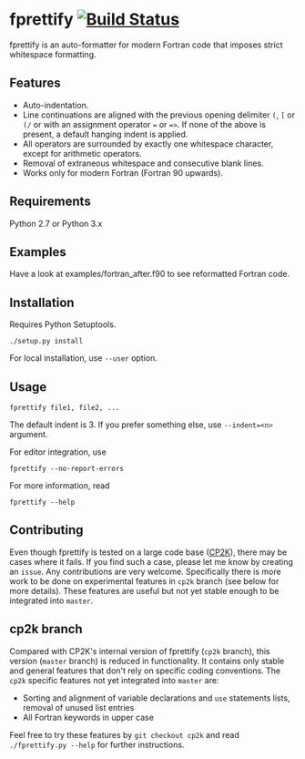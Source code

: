 # fprettify [![Build Status](https://travis-ci.org/pseewald/fprettify.svg?branch=master)](https://travis-ci.org/pseewald/fprettify)

fprettify is an auto-formatter for modern Fortran code that imposes strict whitespace formatting.


## Features

* Auto-indentation.
* Line continuations are aligned with the previous opening delimiter `(`, `[` or `(/` or with an assignment operator `=` or `=>`. If none of the above is present, a default hanging indent is applied.
* All operators are surrounded by exactly one whitespace character, except for arithmetic operators.
* Removal of extraneous whitespace and consecutive blank lines.
* Works only for modern Fortran (Fortran 90 upwards).


## Requirements

Python 2.7 or Python 3.x


## Examples

Have a look at examples/fortran_after.f90 to see reformatted Fortran code.


## Installation

Requires Python Setuptools.
```
./setup.py install
```

For local installation, use `--user` option.


## Usage

```
fprettify file1, file2, ...
```
The default indent is 3. If you prefer something else, use `--indent=<n>` argument.

For editor integration, use
```
fprettify --no-report-errors
```

For more information, read
```
fprettify --help
```


## Contributing

Even though fprettify is tested on a large code base ([CP2K](https://www.cp2k.org/)), there may be cases where it fails. If you find such a case, please let me know by creating an `issue`.
Any contributions are very welcome. Specifically there is more work to be done on experimental features in `cp2k` branch (see below for more details). These features are useful but not yet stable enough to be integrated into `master`.


## cp2k branch

Compared with CP2K's internal version of fprettify (`cp2k` branch), this version (`master` branch) is reduced in functionality. It contains only stable and general features that don't rely on specific coding conventions. The `cp2k` specific features not yet integrated into `master` are:

* Sorting and alignment of variable declarations and `use` statements lists, removal of unused list entries
* All Fortran keywords in upper case

Feel free to try these features by `git checkout cp2k` and read `./fprettify.py --help` for further instructions.
